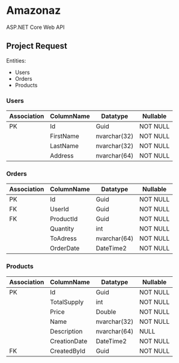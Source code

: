 # Amazonaz
ASP.NET Core Web API

## Project Request

Entities: 
* Users
* Orders
* Products


### Users
| Association | ColumnName | Datatype | Nullable |
| -- | -- | -- | -- | 
| PK | Id | Guid | NOT NULL |
| | FirstName | nvarchar(32) | NOT NULL |
| | LastName | nvarchar(32) | NOT NULL |
| | Address | nvarchar(64) | NOT NULL |

### Orders
| Association | ColumnName | Datatype | Nullable |
| -- | -- | -- | -- | 
| PK | Id | Guid | NOT NULL |
| FK | UserId | Guid | NOT NULL |
| FK | ProductId | Guid | NOT NULL |
| | Quantity | int | NOT NULL |
| | ToAdress | nvarchar(64) | NOT NULL |
| | OrderDate | DateTime2 | NOT NULL |

### Products
| Association | ColumnName | Datatype | Nullable |
| -- | -- | -- | -- | 
| PK | Id | Guid | NOT NULL |
| | TotalSupply | int | NOT NULL |
| | Price | Double | NOT NULL |
| | Name | nvarchar(32) | NOT NULL |
| | Description | nvarchar(64) | NULL |
| | CreationDate | DateTime2 | NOT NULL |
| FK | CreatedById | Guid | NOT NULL |

